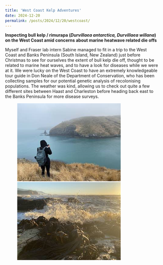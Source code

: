 ```yaml
---
title: 'West Coast Kelp Adventures'
date: 2024-12-20
permalink: /posts/2024/12/20/westcoast/
---
```

<b> Inspecting bull kelp / rimurapa (<i>Durvillaea antarctica, Durvillaea willana</i>) on the West Coast amid concerns about marine heatwave related die offs </b>

Myself and Fraser lab intern Sabine managed to fit in a trip to the West Coast and Banks Peninsula (South Island, New Zealand) just before Christmas to see for ourselves the extent of bull kelp die off, thought to be related to marine heat waves, and to have a look for diseases while we were at it. We were lucky on the West Coast to have an extremely knowledgeable tour guide in Don Neale of the Department of Conservation, who has been collecting samples for our potential genetic analysis of recolonising populations. The weather was kind, allowing us to check out quite a few different sites between Haast and Charleston before heading back east to the Banks Peninsula for more disease surveys.

<figure class="half">
    <a href="/images/IMG_4685.jpg"><img src="/images/IMG_4685.jpg"></a>
    <a href="/images/IMG_4585.jpg"><img src="/images/IMG_4585.jpg"></a>
</figure>
